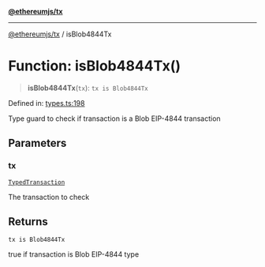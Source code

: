 [**@ethereumjs/tx**](../README.md)

***

[@ethereumjs/tx](../README.md) / isBlob4844Tx

# Function: isBlob4844Tx()

> **isBlob4844Tx**(`tx`): `tx is Blob4844Tx`

Defined in: [types.ts:198](https://github.com/ethereumjs/ethereumjs-monorepo/blob/master/packages/tx/src/types.ts#L198)

Type guard to check if transaction is a Blob EIP-4844 transaction

## Parameters

### tx

[`TypedTransaction`](../type-aliases/TypedTransaction.md)

The transaction to check

## Returns

`tx is Blob4844Tx`

true if transaction is Blob EIP-4844 type
